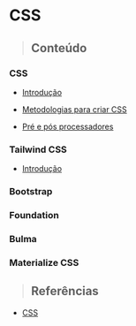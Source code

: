 # CSS

> ## **Conteúdo**

### CSS

- [Introdução](/css/introduction.md)

- [Metodologias para criar CSS](/css/methodologies.md)

- [Pré e pós processadores](/css/pre-and-post-processors.md)

### Tailwind CSS

- [Introdução](/css/frameworks/tailwind-css/introduction.md)

### Bootstrap

### Foundation

### Bulma

### Materialize CSS

> ## **Referências**

- [CSS](/css/references.md)
